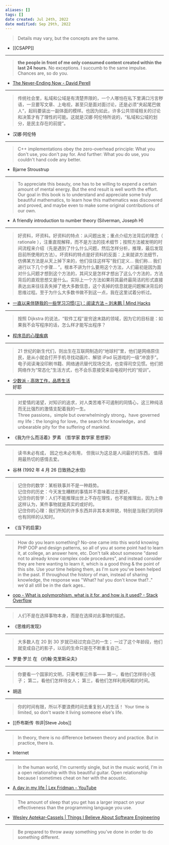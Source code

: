```yaml
---
aliases: []
tags: [] 
date created: Jul 24th, 2022
date modified: Sep 29th, 2022
---
```

> Details may vary, but the concepts are the same.
- [[CSAPP]]

___
> **the people in front of me only consumed content created within the last 24 hours.**
> No exceptions.
> I succumb to the same impulse. Chances are, so do you.
- [The Never-Ending Now - David Perell](https://perell.com/essay/never-ending-now/)

___
> 传统社会里，私域和公域是有清楚界限的，一个人哪怕在私下里满口污言秽语，一旦要写文章、上电视，甚至只是面对面讨论，还是必须“夹起尾巴做人“，起码要装出一副体面的模样。也因为如此，许多公共领域相关的讨论和决策才有了理性的可能。这就是汉娜·阿伦特所说的，“私域和公域的划分，是民主存在的前提”。

- 汉娜·阿伦特
___
> C++ implementations obey the zero-overhead principle: What you don't use, you don't pay for. And further: What you do use, you couldn't hand code any better.
- Bjarne Stroustrup
 
___
> To appreciate this beauty, one has to be willing to expend a certain amount of mental energy. But the end result is well worth the effort. Our goal in this book is to understand and appreciate some truly beautiful mathematics, to learn how this mathematics was discovered and proved, and maybe even to make some original contributions of our own.
- A friendly introduction to number theory (Silverman, Joseph H)

___
>  好资料，坏资料。好资料的特点：从问题出发；重点介绍方法背后的理念（ rationale ），注重直观解释，而不是方法的技术细节；按照方法被发明的时间流程来介绍（先是遇到了什么什么问题，然后怎样分析，推理，最后发现目前所使用的方法）。坏资料的特点是好资料的反面：上来就讲方法细节，仿佛某方法是从天上掉下来的，他们往往这样写“我们定义… 我们称… 我们进行以下几个步骤… ”。根本不讲为什么要用这个方法，人们最初是因为面对什么问题才想到这个方法的，其间又是怎样才想出了这么个方法的，方法背后的直观思想又是什么。实际上一个方法如果将其最终最简洁的形式直接表达出来往往丢失掉了绝大多数信息，这个丢掉的信息就是问题解决背后的思维过程。至于为什么大多数书做不到这一点，我在这里试着分析过。
- [一直以来伴随我的一些学习习惯(三)：阅读方法 – 刘未鹏 | Mind Hacks](http://mindhacks.cn/2008/09/17/learning-habits-part3/)

___
 > 按照 Dijkstra 的说法，“软件工程”是穷途末路的领域，因为它的目标是：如果我不会写程序的话，怎么样才能写出程序？
- [程序员的心理疾病](https://www.yinwang.org/blog-cn/2014/02/09/programmer-mental)

___
>  21 世纪的新生代们，则出生在互联网制造的“地球村”里，他们是网络原住民，是从小就会打开手机寻找动画片、解锁 iPad 玩游戏的一级“冲浪手”。  
> 电子阅读淹没印刷书籍、网络通讯替代现场交流，也变得司空见惯。他们把网络作为“常态化”生活方式，也不会乐意接受来自电视时代的“规训”。
- [少数派 - 高效工作，品质生活](https://sspai.com/post/74716)  
好耶

___
> 对爱情的渴望，对知识的追求，对人类苦难不可遏制的同情心，这三种纯洁而无比强烈的激情支配着我的一生。  
> Three passions，simple but overwhelmingly strong，have governed my life：the longing for love，the search for knowledge，and unbearable pity for the suffering of mankind.
- 《我为什么而活着》罗素 （哲学家 数学家 思想家）

___
> 读书未必有成， 因之也未必有用， 但我以为这总是人间最好的东西， 值得用最热切的感情去爱。
- 谷林 (1992 年 4 月 26 日致扬之水信)

___
> 记住你的数学：某桩轶事并不是一种趋势。  
> 记住你的历史：今天发生糟糕的事情并不意味着过去更好。  
> 记住你的哲学：人们不能推理出世上不存在理性，也不能推理出，因为上帝这样认为，某件事物就是真实的或好的。  
> 记住你的心理：我们所知的许多东西并非其本来样貌，特别是当我们的同伴也有同样的认知时。
- 《当下的启蒙》

___
> How do you learn something? No-one came into this world knowing PHP OOP and design patterns, so all of you at some point had to learn it, at college, an answer here, etc. Don't talk about someone "dared not to already know complex code procedures", and instead consider they are here wanting to learn it, which is a good thing & the point of this site. Use your time helping them, as I'm sure you've been helped in the past. If throughout the history of man, instead of sharing knowledge, the response was "What? ha! you don't know that?.." we'd all still be in the dark ages..
- [oop - What is polymorphism, what is it for, and how is it used? - Stack Overflow](https://stackoverflow.com/questions/1031273/what-is-polymorphism-what-is-it-for-and-how-is-it-used)

___
> 人们不是在选择事物本身，而是在选择对此事物的描述。
- 《思维的发现》

___
> 大多数人在 20 到 30 岁就已经过完自己的一生； 一过了这个年龄段，他们就变成自己的影子，以后的生命只是在不断重复自己..
- 罗曼·罗兰 在 《约翰·克里斯朵夫》

___
>  你要看一个国家的文明，只需考察三件事—— 第一，看他们怎样待小孩子； 第二，看他们怎样待女人； 第三，看他们怎样利用闲暇的时间。
- 胡适

___
> 你的时间有限，所以不要浪费时间去重复别人的生活！ Your time is limited, so don't waste it living someone else's life.
- [[乔布斯传 书评|Steve Jobs]]

___
> In theory, there is no difference between theory and practice. But in practice, there is.
- Internet

___
> In the human world, I'm currently single, but in the music world, I'm in a open relationship with this beautiful guitar. Open relationship because I sometimes cheat on her with the acoustic.
- [A day in my life | Lex Fridman - YouTube](https://youtu.be/0m3hGZvD-0s?t=546)

___
>  The amount of sleep that you get has a larger impact on your effectiveness than the programming language you use.
- [Wesley Aptekar-Cassels | Things I Believe About Software Engineering](https://blog.wesleyac.com/posts/engineering-beliefs?utm_source=pocket_mylist)

___
> Be prepared to throw away something you’ve done in order to do something different.
> 
